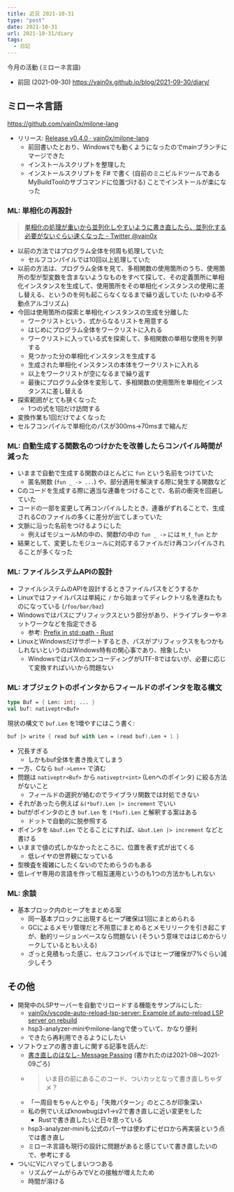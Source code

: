 ```yaml
---
title: 近況 2021-10-31
type: "post"
date: 2021-10-31
url: 2021-10-31/diary
tags:
  - 日記
---
```


今月の活動 (ミローネ言語)

<!--more-->

- 前回 (2021-09-30) <https://vain0x.github.io/blog/2021-09-30/diary/>

## ミローネ言語

<https://github.com/vain0x/milone-lang>

- リリース: [Release v0.4.0 · vain0x/milone-lang](https://github.com/vain0x/milone-lang/releases/tag/v0.4.0)
    - 前回書いたとおり、Windowsでも動くようになったのでmainブランチにマージできた
    - インストールスクリプトを整理した
    - インストールスクリプトを F# で書く (自前のミニビルドツールであるMyBuildToolのサブコマンドに位置づける) ことでインストールが楽になった

### ML: 単相化の再設計

> [単相化の処理が重いから並列化しやすいように書き直したら、並列化する必要がないぐらい速くなった - Twitter @vain0x](https://twitter.com/vain0x/status/1449016164835753988)

- 以前の方法ではプログラム全体を何周も処理していた
    - セルフコンパイルでは10回以上処理していた
- 以前の方法は、プログラム全体を見て、多相関数の使用箇所のうち、使用箇所の型が型変数を含まないようなものをすべて探して、その定義箇所に単相化インスタンスを生成して、使用箇所をその単相化インスタンスの使用に差し替える、というのを何も起こらなくなるまで繰り返していた (いわゆる不動点アルゴリズム)
- 今回は使用箇所の探索と単相化インスタンスの生成を分離した
    - ワークリストという、式からなるリストを用意する
    - はじめにプログラム全体をワークリストに入れる
    - ワークリストに入っている式を探索して、多相関数の単相な使用を列挙する
    - 見つかった分の単相化インスタンスを生成する
    - 生成された単相化インスタンスの本体をワークリストに入れる
    - 以上をワークリストが空になるまで繰り返す
    - 最後にプログラム全体を変形して、多相関数の使用箇所を単相化インスタンスに差し替える
- 探索範囲がとても狭くなった
    - 1つの式を1回だけ訪問する
- 変換作業も1回だけでよくなった
- セルフコンパイルで単相化のパスが300ms→70msまで縮んだ

### ML: 自動生成する関数名のつけかたを改善したらコンパイル時間が減った

- いままで自動で生成する関数のほとんどに `fun` という名前をつけていた
    - 匿名関数 (`fun _ -> ...`) や、部分適用を解決する際に発生する関数など
- Cのコードを生成する際に適当な連番をつけることで、名前の衝突を回避していた
- コードの一部を変更して再コンパイルしたとき、連番がずれることで、生成されるCのファイルの多くに差分が出てしまっていた
- 文脈に沿った名前をつけるようにした
    - 例えばモジュールMの中の、関数fの中の `fun _ ->` には `M_f_fun` とか
- 結果として、変更したモジュールに対応するファイルだけ再コンパイルされることが多くなった

### ML: ファイルシステムAPIの設計

- ファイルシステムのAPIを設計するときファイルパスをどうするか
- Linuxではファイルパスは単純に `/` から始まってディレクトリ名を連ねたものになっている (`/foo/bar/baz`)
- Windowsではパスにプリフィックスという部分があり、ドライブレターやネットワークなどを指定できる
    - 参考: [Prefix in std::path - Rust](https://doc.rust-lang.org/std/path/enum.Prefix.html)
- LinuxとWindowsだけサポートするとき、パスがプリフィックスをもつかもしれないというのはWindows特有の関心事であり、捨象したい
    - WindowsではパスのエンコーディングがUTF-8ではないが、必要に応じて変換すればいいから問題ない

### ML: オブジェクトのポインタからフィールドのポインタを取る構文

```fsharp
type Buf = { Len: int; ... }
val buf: nativeptr<Buf>
```

現状の構文で `buf.Len` を1増やすにはこう書く:

```fsharp
buf |> write { read buf with Len = (read buf).Len + 1 }
```

- 冗長すぎる
    - しかもbuf全体を書き換えてしまう
- 一方、Cなら `buf->Len++` で済む
- 問題は `nativeptr<Buf>` から `nativeptr<int>` (Lenへのポインタ) に絞る方法がないこと
    - フィールドの選択が絡むのでライブラリ関数では対処できない
- それがあったら例えば `&(*buf).Len |> increment` でいい
- bufがポインタのとき `buf.Len` を `(*buf).Len` と解釈する案はある
    - ドットで自動的に脱参照する
- ポインタを `&buf.Len` でとることにすれば、`&but.Len |> increment` などと書ける
- いままで値の式しかなかったところに、位置を表す式が出てくる
    - 低レイヤの世界観になっている
- 型検査を複雑にしたくないのでためらうのもある
- 低レイヤ専用の言語を作って相互運用というのも1つの方法かもしれない

### ML: 余談

- 基本ブロック内のヒープをまとめる案
    - 同一基本ブロックに出現するヒープ確保は1回にまとめられる
    - GCによるメモリ管理だと不用意にまとめるとメモリリークを引き起こすが、動的リージョンベースなら問題ない (そういう意味でははじめからリークしているともいえる)
    - ざっと見積もった感じ、セルフコンパイルではヒープ確保が7%ぐらい減少しそう

## その他

- 開発中のLSPサーバーを自動でリロードする機能をサンプルにした:
    - [vain0x/vscode-auto-reload-lsp-server: Example of auto-reload LSP server on rebuild](https://github.com/vain0x/vscode-auto-reload-lsp-server)
    - hsp3-analyzer-miniやmilone-langで使っていて、かなり便利
    - できたら再利用できるようにしたい
- ソフトウェアの書き直しに関する記事を読んだ:
    - [書き直しのはなし- Message Passing](https://messagepassing.github.io/020-rewrite/) (書かれたのは2021-08〜2021-09ごろ)
    - > いま目の前にあるこのコード、ついカッとなって書き直しちゃダメ？
    - 「一周目をちゃんとやる」「失敗パターン」のところが印象深い
    - 私の例でいえばknowbugはv1→v2で書き直しに近い変更をした
        - Rustで書き直したいと日々思っている
    - hsp3-analyzer-miniも公式のパーサは使わずにゼロから再実装という点では書き直し
    - ミローネ言語も現行の設計に問題があると感じていて書き直したいので、参考にする
- ついにVにハマってしまいつつある
    - リズムゲームがらみでVとの接触が増えたため
    - 時間が溶ける
